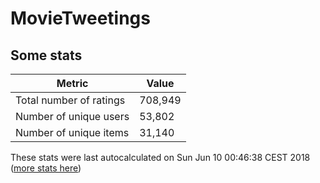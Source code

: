 # MovieTweetings
## Some stats

Metric | Value
--- | ---
Total number of ratings                 | 708,949
Number of unique users                  | 53,802
Number of unique items                  | 31,140
These stats were last autocalculated on Sun Jun 10 00:46:38 CEST 2018  ([more stats here](./stats.md))


